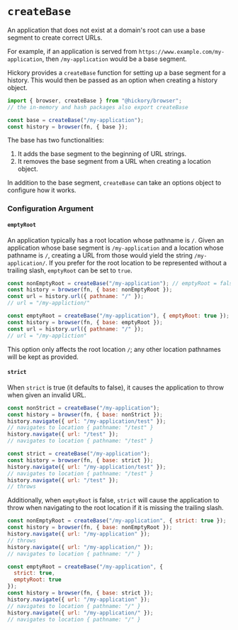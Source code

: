 # `createBase`

An application that does not exist at a domain's root can use a base segment to create correct URLs.

For example, if an application is served from `https://www.example.com/my-application`, then `/my-application` would be a base segment.

Hickory provides a `createBase` function for setting up a base segment for a history. This would then be passed as an option when creating a history object.

```js
import { browser, createBase } from "@hickory/browser";
// the in-memory and hash packages also export createBase

const base = createBase("/my-application");
const history = browser(fn, { base });
```

The base has two functionalities:

1. It adds the base segment to the beginning of URL strings.
2. It removes the base segment from a URL when creating a location object.

In addition to the base segment, `createBase` can take an options object to configure how it works.

### Configuration Argument

#### `emptyRoot`

An application typically has a root location whose pathname is `/`. Given an application whose base segment is `/my-application` and a location whose pathname is `/`, creating a URL from those would yield the string `/my-application/`. If you prefer for the root location to be represented without a trailing slash, `emptyRoot` can be set to `true`.

```js
const nonEmptyRoot = createBase("/my-application"); // emptyRoot = false
const history = browser(fn, { base: nonEmptyRoot });
const url = history.url({ pathname: "/" });
// url = "/my-appliction/"

const emptyRoot = createBase("/my-application"), { emptyRoot: true });
const history = browser(fn, { base: emptyRoot });
const url = history.url({ pathname: "/" });
// url = "/my-appliction"
```

This option only affects the root location `/`; any other location pathnames will be kept as provided.

#### `strict`

When `strict` is true (it defaults to false), it causes the application to throw when given an invalid URL.

```js
const nonStrict = createBase("/my-application");
const history = browser(fn, { base: nonStrict });
history.navigate({ url: "/my-application/test" });
// navigates to location { pathname: "/test" }
history.navigate({ url: "/test" });
// navigates to location { pathname: "/test" }

const strict = createBase("/my-application");
const history = browser(fn, { base: strict });
history.navigate({ url: "/my-application/test" });
// navigates to location { pathname: "/test" }
history.navigate({ url: "/test" });
// throws
```

Additionally, when `emptyRoot` is false, `strict` will cause the application to throw when navigating to the root location if it is missing the trailing slash.

```js
const nonEmptyRoot = createBase("/my-application", { strict: true });
const history = browser(fn, { base: nonEmptyRoot });
history.navigate({ url: "/my-application" });
// throws
history.navigate({ url: "/my-application/" });
// navigates to location { pathname: "/" }

const emptyRoot = createBase("/my-application", {
  strict: true,
  emptyRoot: true
});
const history = browser(fn, { base: strict });
history.navigate({ url: "/my-application" });
// navigates to location { pathname: "/" }
history.navigate({ url: "/my-application/" });
// navigates to location { pathname: "/" }
```
